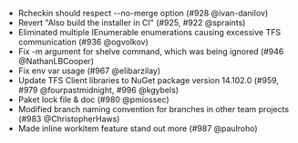 * Rcheckin should respect --no-merge option (#928 @ivan-danilov)
* Revert "Also build the installer in CI" (#925, #922 @spraints)
* Eliminated multiple IEnumerable enumerations causing excessive TFS communication (#936 @ogvolkov)
* Fix -m argument for shelve command, which was being ignored (#946 @NathanLBCooper)
* Fix env var usage (#967 @elibarzilay)
* Update TFS Client libraries to NuGet package version 14.102.0 (#959, #979 @fourpastmidnight, #996 @kgybels)
* Paket lock file & doc (#980 @pmiossec)
* Modified branch naming convention for branches in other team projects (#983 @ChristopherHaws)
* Made inline workitem feature stand out more (#987 @paulroho)
